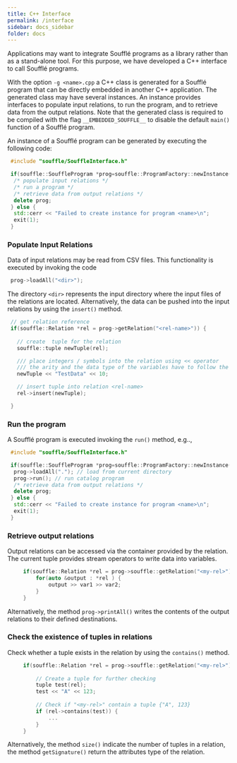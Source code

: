 ```yaml
---
title: C++ Interface
permalink: /interface
sidebar: docs_sidebar
folder: docs
---
```

Applications may want to integrate Soufflé programs as a library rather than as a stand-alone tool. 
For this purpose, we have developed a C++ interface to call Soufflé programs. 

With the option ```-g <name>.cpp``` a C++ class is generated for a Soufflé program that can be directly embedded in another C++ application. 
The generated class may have several instances.
An instance provides interfaces to populate input relations, 
to run the program, 
and to retrieve data from the output relations. 
Note that the generated class is required to be compiled with the flag ```__EMBEDDED_SOUFFLE__``` to disable the default `main()` function of a Soufflé program. 

An instance of a Soufflé program can be generated by executing the following code:
```cpp
 #include "souffle/SouffleInterface.h"

 if(souffle::SouffleProgram *prog=souffle::ProgramFactory::newInstance("<name>")) {
  /* populate input relations */
  /* run a program */
  /* retrieve data from output relations */
  delete prog;
 } else { 
  std::cerr << "Failed to create instance for program <name>\n";
  exit(1);       
 } 
```

### Populate Input Relations

Data of input relations may be read from CSV files. This functionality is executed by invoking the code
```cpp
 prog->loadAll("<dir>"); 
````

The directory ```<dir>``` represents the input directory where the input files of the relations are located. 
Alternatively, the data can be pushed into the input relations by using the ```insert()``` method. 
```cpp
 // get relation reference 
 if(souffle::Relation *rel = prog->getRelation("<rel-name>")) {
   
   // create  tuple for the relation
   souffle::tuple newTuple(rel); 

   /// place integers / symbols into the relation using << operator
   /// the arity and the data type of the variables have to follow the relation "<my-rel>" correspondingly.
   newTuple << "TestData" << 10; 

   // insert tuple into relation <rel-name>
   rel->insert(newTuple);

 }
``` 

### Run the program

A Soufflé program is executed invoking the  ```run()``` method, e.g.., 
```cpp
 #include "souffle/SouffleInterface.h"

 if(souffle::SouffleProgram *prog=souffle::ProgramFactory::newInstance("<name>")) {
  prog->loadAll("."); // load from current directory
  prog->run(); // run catalog program
  /* retrieve data from output relations */
  delete prog;
 } else { 
  std::cerr << "Failed to create instance for program <name>\n";
  exit(1);       
 } 
```

### Retrieve output relations

Output relations can be accessed via the container provided by the relation. 
The current tuple provides stream operators to write data into variables.
```cpp
     if(souffle::Relation *rel = prog->souffle::getRelation("<my-rel>")) {
         for(auto &output : *rel ) {
             output >> var1 >> var2;
         }
     } 
```
Alternatively, the method ```prog->printAll()``` writes the contents of the output relations to their defined destinations. 

### Check the existence of tuples in relations

Check whether a tuple exists in the relation by using the ```contains()``` method.
```cpp
     if(souffle::Relation *rel = prog->souffle::getRelation("<my-rel>")) {
     
         // Create a tuple for further checking
         tuple test(rel);
         test << "A" << 123;
         
         // Check if "<my-rel>" contain a tuple {"A", 123}
         if (rel->contains(test)) {
             ...
         }
     } 
```
Alternatively, the method ```size()``` indicate the number of tuples in a relation, the method ```getSignature()``` return
the attributes type of the relation.

